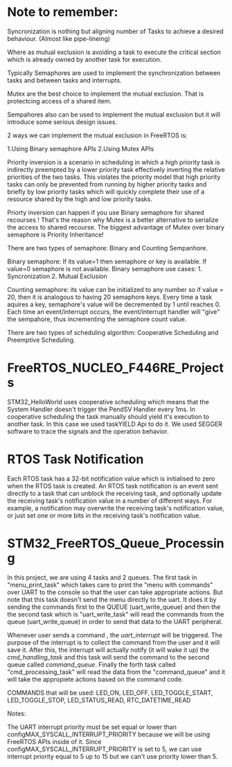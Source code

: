 # Note to remember:
Syncronization is nothing but aligning number of Tasks to achieve a desired behaviour. (Almost like pipe-lineing)

Where as mutual exclusion is avoiding a task to execute the critical section which is already owned by another task for execution.

Typically Semaphores are used to implement the synchronization between tasks and between tasks and interrupts. 

Mutex are the best choice to implement the mutual exclusion. That is protectcing access of a shared item. 

Sempahores also can be used to implement the mutual exclusion but it will introduce some serious design issues.

2 ways we can implement the mutual exclusion in FreeRTOS is:

1.Using Binary semaphore APIs
2.Using Mutex APIs

Priority inversion is a scenario in scheduling in which a high priority task is indirectly preempted by a lower priority task effectively inverting the relative priorities of the two tasks. This violates the priority model that high priority tasks can only be prevented from running by higher priority tasks and briefly by low priority tasks which will quickly complete their use of a resource shared by the high and low priority tasks.

Priorty inversion can happen if you use Binary semaphore for shared recourses ! That's the reason why Mutex is a better alternative to serialize the access to shared recourse. 
The biggest advantage of Mutex over binary semaphore is Priority Inheritance!

There are two types of semaphore: Binary and Counting Sempanhore.

Binary semaphore: If its value=1 then semaphore or key is available. If value=0 semaphore is not available.
Binary semaphore use cases: 1. Syncronization 2. Mutual Exclusion

Counting semaphore: its value can be initialized to any number so if value = 20, then it is analogous to having 20 semaphore keys.
Every time a task aquires a key, semaphore's value will be decremented by 1 until reaches 0.
Each time an event/interrupt occurs, the event/interrupt handler will "give" the sempahore, thus incrementing the semaphore count value.

There are two types of scheduling algorithm: Cooperative Scheduling and Preemptive Scheduling.

# FreeRTOS_NUCLEO_F446RE_Projects

STM32_HelloWorld uses cooperative scheduling which means that the System Handler doesn't trigger the PendSV Handler every 1ms. In cooperative scheduling the task manually should yield it's execution to another task. In this case we used taskYIELD Api to do it. We used SEGGER software to trace the signals and the operation behavior.

# RTOS Task Notification

Each RTOS task has a 32-bit notification value which is initialised to zero when the RTOS task is created. An RTOS task notification is an event sent directly to a task that can unblock the receiving task, and optionally update the receiving task's notification value in a number of different ways. For example, a notification may overwrite the receiving task's notification value, or just set one or more bits in the receiving task's notification value.

# STM32_FreeRTOS_Queue_Processing

In this project, we are using 4 tasks and 2 queues.  The first task in "menu_print_task" which takes care to print the "menu with commands" over UART to the console so that the user can take appropriate actions. But note that this task doesn't send the menu directly to the uart. It does it by sending the commands first to the QUEUE (uart_write_queue) and then the the second task which is "uart_write_task" will read the commands from the queue (uart_write_queue) in order to send that data to the UART peripheral.

Whenever user sends a command , the *uart_interrupt* will be triggered. The purpose of the interrupt is to collect the command from the user and it will save it. After this, the interrupt will actually notify (it will wake it up) the *cmd_handling_task* and this task will send the command to the second queue called *command_queue*. Finally the forth task called "cmd_processing_task" will read the data from the "command_queue" and it will take the appropiete actions based on the command code.

COMMANDS that will be used:
LED_ON,
LED_OFF,
LED_TOGGLE_START,
LED_TOGGLE_STOP,
LED_STATUS_READ,
RTC_DATETIME_READ

Notes:

The UART interrupt priority must be set equal or lower than configMAX_SYSCALL_INTERRUPT_PRIORITY because we will be using FreeRTOS APIs inside of it. Since configMAX_SYSCALL_INTERRUPT_PRIORITY is set to 5, we can use interrupt priority equal to 5 up to 15 but we can't use priority lower than 5. 
